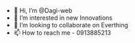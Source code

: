 - 👋 Hi, I’m @Dagi-web
- 👀 I’m interested in new Innovations
- 💞️ I’m looking to collaborate on Everthing
- 📫 How to reach me - 0913885213

<!---
Dagi-web/Dagi-web is a ✨ special ✨ repository because its `README.md` (this file) appears on your GitHub profile.
You can click the Preview link to take a look at your changes.
--->
